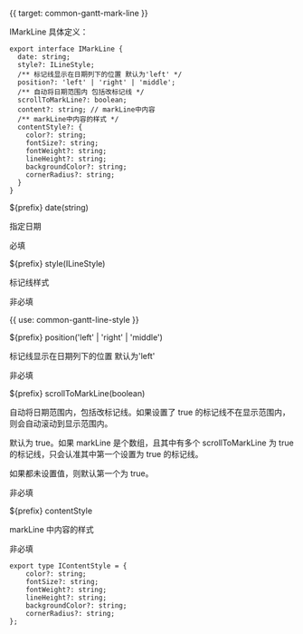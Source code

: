 {{ target: common-gantt-mark-line }}

IMarkLine 具体定义：

```
export interface IMarkLine {
  date: string;
  style?: ILineStyle;
  /** 标记线显示在日期列下的位置 默认为'left' */
  position?: 'left' | 'right' | 'middle';
  /** 自动将日期范围内 包括改标记线 */
  scrollToMarkLine?: boolean;
  content?: string; // markLine中内容
  /** markLine中内容的样式 */
  contentStyle?: {
    color?: string;
    fontSize?: string;
    fontWeight?: string;
    lineHeight?: string;
    backgroundColor?: string;
    cornerRadius?: string;
  }
}
```

${prefix} date(string)

指定日期

必填

${prefix} style(ILineStyle)

标记线样式

非必填

{{ use: common-gantt-line-style }}

${prefix} position('left' | 'right' | 'middle')

标记线显示在日期列下的位置 默认为'left'

非必填

${prefix} scrollToMarkLine(boolean)

自动将日期范围内，包括改标记线。如果设置了 true 的标记线不在显示范围内，则会自动滚动到显示范围内。

默认为 true。如果 markLine 是个数组，且其中有多个 scrollToMarkLine 为 true 的标记线，只会认准其中第一个设置为 true 的标记线。

如果都未设置值，则默认第一个为 true。

非必填

${prefix} contentStyle

markLine 中内容的样式

非必填

```
export type IContentStyle = {
    color?: string;
    fontSize?: string;
    fontWeight?: string;
    lineHeight?: string;
    backgroundColor?: string;
    cornerRadius?: string;
};
```
